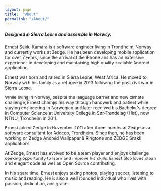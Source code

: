 ```yaml
---
layout: page
title:  "About"
permalink: "/About/"
---
```

##### Designed in Sierra Leone and assemble in Norway.
Ernest Saidu Kamara is a software engineer living in Trondheim, Norway and currently works at Zedge. He has been developing mobile application for over 7 years, since the arrival of the iPhone and has an extensive experience in developing and maintaining high quality scalable Android application.

Ernest was born and raised in Sierra Leone, West Africa. He moved to Norway with his family as a refugee in 2013 following the post civil war in Sierra Leone.

While living in Norway, despite the language barrier and new climate challenge, Ernest champs his way through handwork and patient while staying engineering in Norwegian and later received his Bachelor's degree in Computer Science at University College in Sør-Trøndelag (Hist), now NTNU, Trondheim in 2011.

Ernest joined Zedge in November 2011 after three months at Zedge as a software consultant for Adecco, Trondheim. Since then, he has been working on Zedge Android Wallpaper & Ringtone and ZEDGE Snakk applications.

At Zedge, Ernest has evolved to be a team player and enjoys challenge seeking opportunity to learn and improve his skills.
Ernest also loves clean and elegant code as well as Open Source contributing.

In his spare time, Ernest enjoys taking photos, playing soccer, listening to music and reading. He is also a well rounded individual who lives with passion, dedication, and grace.
